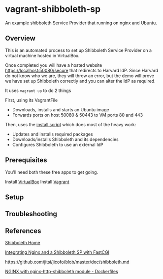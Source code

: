 # vagrant-shibboleth-sp

An example shibboleth Service Provider that running on nginx and Ubuntu.

## Overview

This is an automated process to set up Shibboleth Service Provider on a
virtual machine hosted in VirtualBox.

Once completed you will have a hosted website [https://localhost:50080/secure](https://localhost:51080/secure)
that redirects to Harvard IdP. Since Harvard do not know who we are, they will
throw an error, but the demo will prove we have set up Shibboleth correctly and
you can alter the IdP as required.

It uses ```vagrant up``` to do 2 things

First, using its VagrantFile
- Downloads, installs and starts an Ubuntu image
- Forwards ports on host 50080 & 50443 to VM ports 80 and 443  

Then, uses the [install script](./install.sh) which does most of the heavy work:
- Updates and installs required packages
- Downloads/installs Shibboleth and its dependencies
- Configures Shibboleth to use an external IdP

## Prerequisites

You'll need both these free apps to get going.

Install [VirtualBox](https://www.virtualbox.org/wiki/Downloads)
Install [Vagrant](https://www.vagrantup.com/)

## Setup



## Troubleshooting

## References

[Shibboleth Home](https://shibboleth.net/)

[Integrating Nginx and a Shibboleth SP with FastCGI](https://wiki.shibboleth.net/confluence/display/SHIB2/Integrating+Nginx+and+a+Shibboleth+SP+with+FastCGI)

https://github.com/jitsi/jicofo/blob/master/doc/shibboleth.md

[NGINX with nginx-http-shibboleth module - Dockerfiles](https://github.com/criluc/docker-nginx-http-shibboleth)
